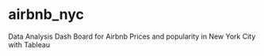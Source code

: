 # airbnb_nyc
Data Analysis Dash Board for Airbnb Prices and popularity in New York City with Tableau
